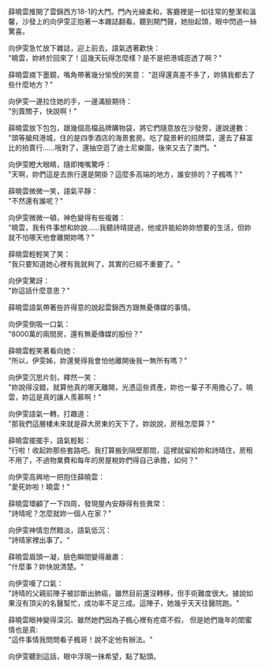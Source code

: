 薛曉雲推開了雲錦西方18-1的大門。門內光線柔和，客廳裡是一如往常的整潔和溫馨，沙發上的向伊雯正抱著一本雜誌翻看。聽到開門聲，她抬起頭，眼中閃過一絲驚喜。

向伊雯急忙放下雜誌，迎上前去，語氣透著歡快：  
"曉雲，妳終於回來了！這幾天玩得怎麼樣？是不是把港城逛透了啊？"

薛曉雲摘下墨鏡，嘴角帶著幾分愉悅的笑意：
"逛得還真差不多了，妳猜我都去了些什麼地方？"

向伊雯一邊拉住她的手，一邊滿臉期待：  
"別賣關子，快說啊！"

薛曉雲放下包包，跟幾個高檔品牌購物袋，將它們隨意放在沙發旁，邊說邊數： 
"頭等艙飛港城，住的是四季酒店的海景套房。吃了龍景軒的招牌菜，還去了蘇富比的拍賣行……哦對了，還抽空逛了迪士尼樂園，後來又去了澳門。"  

向伊雯瞪大眼睛，隨即掩嘴驚呼：  
"天啊，妳們這是去旅行還是開掛？這麼多高端的地方，誰安排的？子楓嗎？"

薛曉雲微微一笑，語氣平靜：  
"不然還有誰呢？"

向伊雯微微一頓，神色變得有些複雜：  
"曉雲，我有件事想和妳說……我聽詩晴提過，他或許能給妳妳想要的生活，但妳就不怕哪天他會離開妳嗎？"

薛曉雲輕輕笑了笑：  
"我只要知道她心裡有我就夠了，其實的已經不重要了。"  

向伊雯驚訝：  
"妳這話什麼意思？"

薛曉雲語氣帶著些許得意的說起雲錦西方跟無憂傳媒的事情。

向伊雯倒吸一口氣：  
"8000萬的兩間房，還有無憂傳媒的股份？"

薛曉雲輕笑著看向她：  
"所以，伊雯姊，妳還覺得我會怕他離開後我一無所有嗎？"  

向伊雯沉思片刻，釋然一笑：  
"妳說得沒錯，就算他真的哪天離開，光憑這些資產，妳也一輩子不用擔心了。曉雲，妳這是真的讓人羨慕啊！"  

向伊雯語氣一轉，打趣道：  
"那我們這層樓未來就是薛大房東的天下了。妳說說，房租怎麼算？"

薛曉雲擺擺手，語氣輕鬆：  
"行啦！收起妳那些套路吧。我打算搬到隔壁那間，這裡就留給妳和詩晴住，房租不用了，不過物業費和每年的房屋稅妳們得自己承擔，如何？"

向伊雯高興地一把抱住薛曉雲：  
"愛死妳啦！曉雲！"

薛曉雲環顧了一下四周，發現屋內安靜得有些異常：  
"詩晴呢？怎麼就妳一個人在家？"

向伊雯神情忽然黯淡，語氣低沉：  
"詩晴家裡出事了。"

薛曉雲眉頭一凝，臉色瞬間變得嚴肅：  
"什麼事？妳快說清楚。"

向伊雯嘆了口氣：  
"詩晴的父親前陣子被診斷出肺癌，雖然目前還沒轉移，但手術難度很大。據說如果沒有頂尖的名醫幫忙，成功率不足三成。這陣子，她幾乎天天往醫院跑。"

薛曉雲眼神變得深沉、雖然她們因為子楓心裡有疙瘩不假，
但是她們幾年的閨蜜情也是真:  
"這件事情我問問看子楓哥！說不定他有辦法。"

向伊雯聽到這話，眼中浮現一抹希望，點了點頭。